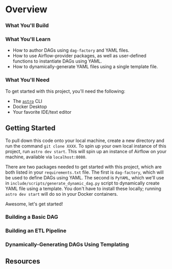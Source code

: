 # Overview



### What You'll Build



### What You'll Learn

- How to author DAGs using `dag-factory` and YAML files.
- How to use Airflow-provider packages, as well as user-defined functions to instantiate DAGs using YAML.
- How to dynamically-generate YAML files using a single template file.


### What You'll Need

To get started with this project, you'll need the following:

- The [`astro`](https://www.astronomer.io/docs/astro/cli/install-cli) CLI
- Docker Desktop
- Your favorite IDE/text editor


## Getting Started

To pull down this code onto your local machine, create a new directory and run the command `git clone XXXX`. To spin up 
your own local instance of this project, run `astro dev start`. This will spin up an instance of Airflow on your 
machine, available via `localhost:8080`.

There are two packages needed to get started with this project, which are both listed in your `requirements.txt` file. 
The first is `dag-factory`, which will be used to define DAGs using YAML. The second is `PyYAML`, which we'll use in 
`include/scripts/generate_dynamic_dag.py` script to dynamically create YAML file using a template. You don't have to 
install these locally; running `astro dev start` will do so in your Docker containers.

Awesome, let's get started!


### Building a Basic DAG


### Building an ETL Pipeline


### Dynamically-Generating DAGs Using Templating


## Resources


